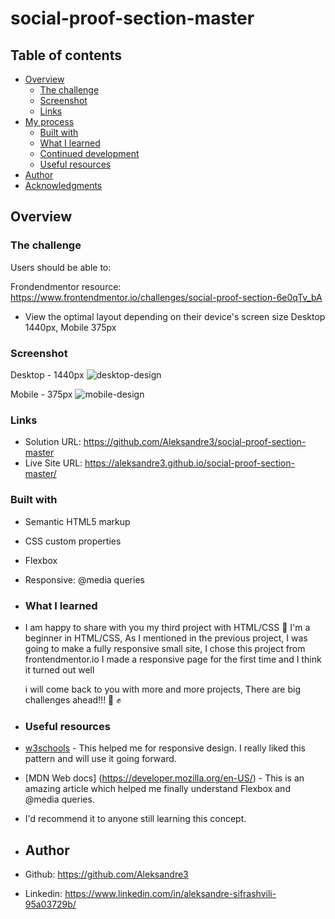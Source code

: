# social-proof-section-master

## Table of contents

- [Overview](#overview)
  - [The challenge](#the-challenge)
  - [Screenshot](#screenshot)
  - [Links](#links)
- [My process](#my-process)
  - [Built with](#built-with)
  - [What I learned](#what-i-learned)
  - [Continued development](#continued-development)
  - [Useful resources](#useful-resources)
- [Author](#author)
- [Acknowledgments](#acknowledgments)

## Overview

### The challenge

Users should be able to:

Frondendmentor resource: https://www.frontendmentor.io/challenges/social-proof-section-6e0qTv_bA

- View the optimal layout depending on their device's screen size
Desktop 1440px, Mobile 375px

### Screenshot

Desktop - 1440px
![desktop-design](https://github.com/Aleksandre3/social-proof-section-master/assets/151461210/55950daa-1d40-44ec-8d70-a4d560edcd21)

Mobile - 375px 
![mobile-design](https://github.com/Aleksandre3/social-proof-section-master/assets/151461210/5cce559b-2e53-406e-a523-309927a2c439)

### Links

- Solution URL: https://github.com/Aleksandre3/social-proof-section-master
- Live Site URL: https://aleksandre3.github.io/social-proof-section-master/

### Built with

- Semantic HTML5 markup
- CSS custom properties
- Flexbox
- Responsive: @media queries

- ### What I learned

- I am happy to share with you my third project with HTML/CSS 🚀 I'm a beginner in HTML/CSS, As I mentioned in the previous project, I was going to make a fully responsive small site, I chose this project from frontendmentor.io I made a responsive page for the first time and I think it turned out well

  i will come back to you with more and more projects, There are big challenges ahead!!! 🚀 ✊

- ### Useful resources

- [w3schools](https://www.w3schools.com/) - This helped me for responsive design. I really liked this pattern and will use it going forward.
- [MDN Web docs] (https://developer.mozilla.org/en-US/) - This is an amazing article which helped me finally understand Flexbox and @media queries.
- I'd recommend it to anyone still learning this concept.

- ## Author

- Github: https://github.com/Aleksandre3
- Linkedin: https://www.linkedin.com/in/aleksandre-sifrashvili-95a03729b/

  
